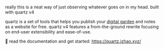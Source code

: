 really this is a neat way of just observing whatever goes on in my head. built with quartz v4


quartz is a set of tools that helps you publish your [digital garden](https://jzhao.xyz/posts/networked-thought) and notes as a website for free.
quartz v4 features a from-the-ground rewrite focusing on end-user extensibility and ease-of-use.

🔗 read the documentation and get started: https://quartz.jzhao.xyz/
